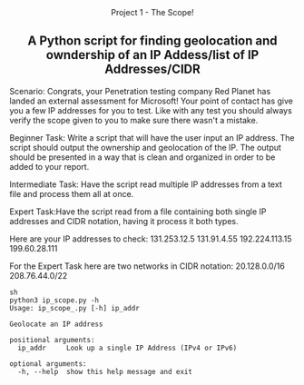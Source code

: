 <div align="center">
    <hi>Project 1 - The Scope!</h1>
    <h2>A Python script for finding geolocation and owndership of an IP Addess/list of IP Addresses/CIDR</h2>
</div>

<div>
<p>
Scenario: Congrats, your Penetration testing company Red Planet has landed an external assessment for Microsoft! Your point of contact has give you a few IP addresses for you to test. Like with any test you should always verify the scope given to you to make sure there wasn't a mistake.

Beginner Task: Write a script that will have the user input an IP address. The script should output the ownership and geolocation of the IP. The output should be presented in a way that is clean and organized in order to be added to your report.

Intermediate Task:  Have the script read multiple IP addresses from a text file and process them all at once.

Expert Task:Have the script read from a file containing both single IP addresses and CIDR notation, having it process it both types.

Here are your IP addresses to check:
131.253.12.5
131.91.4.55
192.224.113.15
199.60.28.111

For the Expert Task here are two networks in CIDR notation:
20.128.0.0/16
208.76.44.0/22
</p>

</div>

```
sh
python3 ip_scope.py -h
Usage: ip_scope_.py [-h] ip_addr

Geolocate an IP address

positional arguments:
  ip_addr     Look up a single IP Address (IPv4 or IPv6)

optional arguments:
  -h, --help  show this help message and exit
```